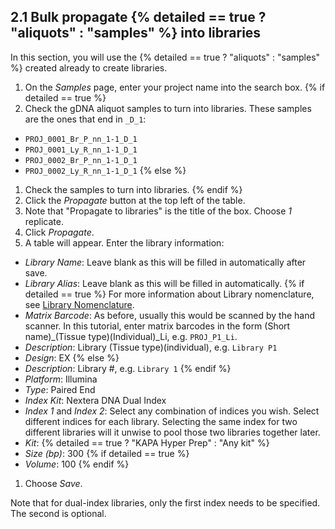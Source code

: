 ## 2.1 Bulk propagate {% detailed == true ? "aliquots" : "samples" %} into libraries

In this section, you will use the {% detailed == true ? "aliquots" : "samples" %} 
created already to create libraries.

1. On the _Samples_ page, enter your project name into the search box.
{% if detailed == true %}
1. Check the gDNA aliquot samples to turn into libraries. These samples are the
ones that end in `_D_1`:
  - `PROJ_0001_Br_P_nn_1-1_D_1`
  - `PROJ_0001_Ly_R_nn_1-1_D_1`
  - `PROJ_0002_Br_P_nn_1-1_D_1`
  - `PROJ_0002_Ly_R_nn_1-1_D_1`
{% else %}
1. Check the samples to turn into libraries.
{% endif %}
1. Click the _Propagate_ button at the top left of the table.
1. Note that "Propagate to libraries" is the title of the box. Choose _1_ replicate.
1. Click _Propagate_.
1. A table will appear. Enter the library information:
  * _Library Name_: Leave blank as this will be filled in automatically after save.
  * _Library Alias_: Leave blank as this will be filled in automatically.
{% if detailed == true %}
  For more information about Library nomenclature, see
  <a href="https://wiki.oicr.on.ca/display/MCPHERSON/LIMS+Guidelines#LIMSGuidelines-LibraryNomenclature" 
  target="_new">Library Nomenclature</a>.
  * _Matrix Barcode_: As before, usually this would be scanned by the hand
    scanner. In this tutorial, enter matrix barcodes in the form (Short
name)_(Tissue type)(Individual)_Li, e.g. `PROJ_P1_Li`.
  * _Description_: Library (Tissue type)(individual), e.g. `Library P1`
  * _Design_: EX
{% else %}
  * _Description_: Library #, e.g. `Library 1`
{% endif %}
  * _Platform_: Illumina
  * _Type_: Paired End
  * _Index Kit_: Nextera DNA Dual Index
  * _Index 1_ and _Index 2_: Select any combination of indices you wish.
    Select different indices for each library. Selecting the same index for two
    different libraries will it unwise to pool those two libraries
    together later.
  * _Kit_: {% detailed == true ? "KAPA Hyper Prep" : "Any kit" %}
  * _Size (bp)_: 300
{% if detailed == true %}
  * _Volume_: 100
{% endif %}
1. Choose _Save_.

Note that for dual-index libraries, only the first index needs to be 
specified. The second is optional.
